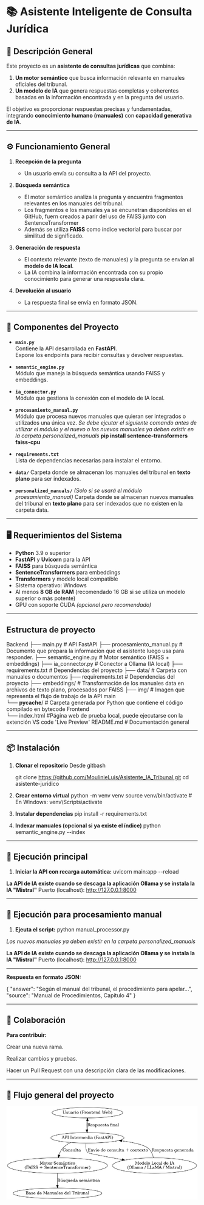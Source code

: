 # 📚 Asistente Inteligente de Consulta Jurídica

## 📌 Descripción General
Este proyecto es un **asistente de consultas jurídicas** que combina:
1. **Un motor semántico** que busca información relevante en manuales oficiales del tribunal.
2. **Un modelo de IA** que genera respuestas completas y coherentes basadas en la información encontrada y en la pregunta del usuario.

El objetivo es proporcionar respuestas precisas y fundamentadas, integrando **conocimiento humano (manuales)** con **capacidad generativa de IA**.

---

## ⚙️ Funcionamiento General

1. **Recepción de la pregunta**
   - Un usuario envía su consulta a la API del proyecto.

2. **Búsqueda semántica**
   - El motor semántico analiza la pregunta y encuentra fragmentos relevantes en los manuales del tribunal.
    - Los fragmentos e los manuales ya se encunetran disponibles en el GitHub, fuern creados a parir del uso de FAISS junto con SentenceTransformer
   - Además se utiliza **FAISS** como índice vectorial para buscar por similitud de significado.

3. **Generación de respuesta**
   - El contexto relevante (texto de manuales) y la pregunta se envían al **modelo de IA local**.
   - La IA combina la información encontrada con su propio conocimiento para generar una respuesta clara.

4. **Devolución al usuario**
   - La respuesta final se envía en formato JSON.

---

## 🧩 Componentes del Proyecto

- **`main.py`**  
  Contiene la API desarrollada en **FastAPI**.  
  Expone los endpoints para recibir consultas y devolver respuestas.

- **`semantic_engine.py`**  
  Módulo que maneja la búsqueda semántica usando FAISS y embeddings.

- **`ia_connector.py`**  
  Módulo que gestiona la conexión con el modelo de IA local.

- **`procesamiento_manual.py`**  
  Módulo que procesa nuevos manuales que quieran ser integrados o utilizados una única vez.
  *Se debe ejcutar el siguiente comando antes de utilizar el módulo y el nuevo o los nuevos manuales ya deben existir en la carpeta personalized_manuals*
      **pip install sentence-transformers faiss-cpu**


- **`requirements.txt`**  
  Lista de dependencias necesarias para instalar el entorno.

- **`data/`**
  Carpeta donde se almacenan los manuales del tribunal en **texto plano** para ser indexados.

- **`personalized_manuals/`** *(Solo si se usará el módulo proesamiento_manual)*
  Carpeta donde se almacenan nuevos manuales del tribunal en **texto plano** para ser indexados que no existen en la carpeta data.
---
## 🖥️ Requerimientos del Sistema

- **Python** 3.9 o superior  
- **FastAPI** y **Uvicorn** para la API  
- **FAISS** para búsqueda semántica  
- **SentenceTransformers** para embeddings  
- **Transformers** y modelo local compatible  
- Sistema operativo: Windows  
- Al menos **8 GB de RAM** (recomendado 16 GB si se utiliza un modelo superior o más potente)  
- GPU con soporte CUDA *(opcional pero recomendado)*

---
## Estructura de proyecto
Backend
├── main.py                   # API FastAPI
├── procesamiento_manual.py   # Documento que prepara la información que el asistente luego usa para responder.
├── semantic_engine.py        # Motor semántico (FAISS + embeddings)
├── ia_connector.py           # Conector a Ollama (IA local)
├── requirements.txt          # Dependencias del proyecto
├── data/                     # Carpeta con manuales o documentos
├── requirements.txt          # Dependencias del proyecto
├── embeddings/               # Transformación de los manuales data en archivos de texto plano, procesados por FAISS
├── img/                      # Imagen que representa el flujo de trabajo de la API main   
└── __pycache__/              # Carpeta generada por Python que contiene el código compilado en bytecode
Frontend            
└── index.html                #Página web de prueba local, puede ejecutarse con la extención VS code 'Live Preview'
README.md                     # Documentación general


---
## 📦 Instalación

1. **Clonar el repositorio**
   Desde gitbash

   git clone https://github.com/MoulinieLuis/Asistente_IA_Tribunal.git
   cd asistente-juridico

2. **Crear entorno virtual**
  python -m venv venv
  source venv/bin/activate   # En Windows: venv\Scripts\activate

3. **Instalar dependencias**
  pip install -r requirements.txt


4. **Indexar manuales (opcional si ya existe el índice)**
  python semantic_engine.py --index


---
## 🚀 Ejecución principal

1. **Iniciar la API con recarga automática:**
  uvicorn main:app --reload


**La API de IA existe cuando se descaga la aplicación Ollama y se instala la IA "Mistral"**
  Puerto (localhost): http://127.0.0.1:8000


---
## 🚀 Ejecución para procesamiento manual

1. **Ejeuta el script:**
  python manual_processor.py

  *Los nuevos manuales ya deben existir en la carpeta personalized_manuals*


**La API de IA existe cuando se descaga la aplicación Ollama y se instala la IA "Mistral"**
  Puerto (localhost): http://127.0.0.1:8000



---
**Respuesta en formato JSON:**

{
  "answer": "Según el manual del tribunal, el procedimiento para apelar...",
  "source": "Manual de Procedimientos, Capítulo 4"
}

---
## 👥 Colaboración

**Para contribuir:**

Crear una nueva rama.

Realizar cambios y pruebas.

Hacer un Pull Request con una descripción clara de las modificaciones.

---
## 🔀 Flujo general del proyecto

![Arquitectura del Proyecto](/Backend/img/arquitectura_proyecto_asistente.png)